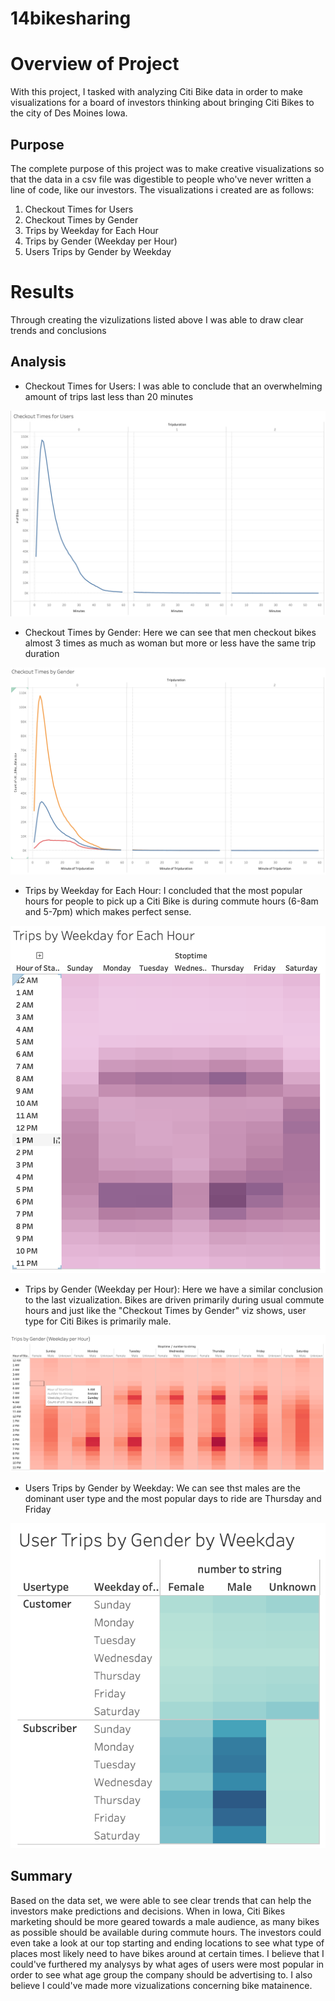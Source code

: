 # 14bikesharing
# Overview of Project

With this project, I tasked with analyzing Citi Bike data in order to make visualizations for a board of investors thinking about bringing Citi Bikes to the city of Des Moines Iowa. 

## Purpose
The complete purpose of this project was to make creative visualizations so that the data in a csv file was digestible to people who've never written a line of code, like our investors. The visualizations i created are as follows:

  1. Checkout Times for Users
  2. Checkout Times by Gender
  3. Trips by Weekday for Each Hour
  4. Trips by Gender (Weekday per Hour)
  5. Users Trips by Gender by Weekday

# Results
Through creating the vizulizations listed above I was able to draw clear trends and conclusions

## Analysis
- Checkout Times for Users: I was able to conclude that an overwhelming amount of trips last less than 20 minutes

![...](checkout_times_for_users.png)

- Checkout Times by Gender: Here we can see that men checkout bikes almost 3 times as much as woman but more or less have the same trip duration

![...](checkout_times_by_gender.png)

- Trips by Weekday for Each Hour: I concluded that the most popular hours for people to pick up a Citi Bike is during commute hours (6-8am and 5-7pm) which makes perfect sense.

![...](trips_by_weekday_for_each_hour.png)

- Trips by Gender (Weekday per Hour): Here we have a similar conclusion to the last vizualization. Bikes are driven primarily during usual commute hours and just like the "Checkout Times by Gender" viz shows, user type for Citi Bikes is primarily male.

![...](trips_by_gender.png)

- Users Trips by Gender by Weekday: We can see thst males are the dominant user type and the most popular days to ride are Thursday and Friday

![...](user_trips_by_gender_by_weekday.png)


## Summary

Based on the data set, we were able to see clear trends that can help the investors make predictions and decisions. When in Iowa, Citi Bikes marketing should be more geared towards a male audience, as many bikes as possible should be available during commute hours. The investors could even take a look at our top starting and ending locations to see what type of places most likely need to have bikes around at certain times. I believe that I could've furthered my analysys by what ages of users were most popular in order to see what age group the company should be advertising to. I also believe I could've made more vizualizations concerning bike matainence.
